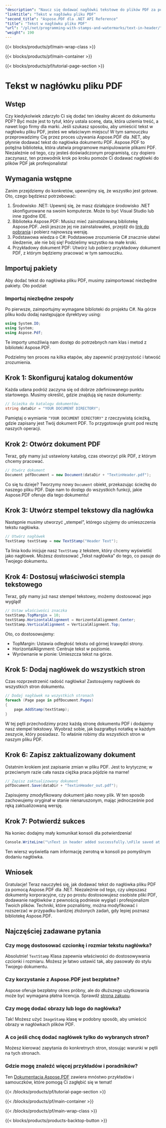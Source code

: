 ```yaml
---
"description": "Naucz się dodawać nagłówki tekstowe do plików PDF za pomocą Aspose.PDF dla .NET dzięki temu samouczkowi krok po kroku. Ulepszaj swoje dokumenty wydajnie i skutecznie."
"linktitle": "Tekst w nagłówku pliku PDF"
"second_title": "Aspose.PDF dla .NET API Reference"
"title": "Tekst w nagłówku pliku PDF"
"url": "/pl/net/programming-with-stamps-and-watermarks/text-in-header/"
"weight": 190
---
```


{{< blocks/products/pf/main-wrap-class >}}

{{< blocks/products/pf/main-container >}}

{{< blocks/products/pf/tutorial-page-section >}}

# Tekst w nagłówku pliku PDF

## Wstęp

Czy kiedykolwiek zdarzyło Ci się dodać ten idealny akcent do dokumentu PDF? Być może jest to tytuł, który ustala scenę, data, która uziemia treść, a nawet logo firmy dla marki. Jeśli szukasz sposobu, aby umieścić tekst w nagłówku pliku PDF, jesteś we właściwym miejscu! W tym samouczku przeprowadzimy Cię przez proces używania Aspose.PDF dla .NET, aby płynnie dodawać tekst do nagłówka dokumentu PDF. Aspose.PDF to potężna biblioteka, która ułatwia programowe manipulowanie plikami PDF. Niezależnie od tego, czy jesteś doświadczonym programistą, czy dopiero zaczynasz, ten przewodnik krok po kroku pomoże Ci dodawać nagłówki do plików PDF jak profesjonalista!

## Wymagania wstępne

Zanim przejdziemy do konkretów, upewnijmy się, że wszystko jest gotowe. Oto, czego będziesz potrzebować:

1. Środowisko .NET: Upewnij się, że masz działające środowisko .NET skonfigurowane na swoim komputerze. Może to być Visual Studio lub inne zgodne IDE.
2. Biblioteka Aspose.PDF: Musisz mieć zainstalowaną bibliotekę Aspose.PDF. Jeśli jeszcze jej nie zainstalowałeś, przejdź do [link do pobrania](https://releases.aspose.com/pdf/net/) i pobierz najnowszą wersję.
3. Podstawowa wiedza o C#: Podstawowe zrozumienie C# znacznie ułatwi śledzenie, ale nie bój się! Podzielimy wszystko na małe kroki.
4. Przykładowy dokument PDF: Utwórz lub pobierz przykładowy dokument PDF, z którym będziemy pracować w tym samouczku.

## Importuj pakiety

Aby dodać tekst do nagłówka pliku PDF, musimy zaimportować niezbędne pakiety. Oto podział:

### Importuj niezbędne zespoły

Po pierwsze, zaimportujmy wymagane biblioteki do projektu C#. Na górze pliku kodu dodaj następujące dyrektywy using:

```csharp
using System.IO;
using System;
using Aspose.Pdf;
```

Te importy umożliwią nam dostęp do potrzebnych nam klas i metod z biblioteki Aspose.PDF.

Podzielmy ten proces na kilka etapów, aby zapewnić przejrzystość i łatwość zrozumienia.

## Krok 1: Skonfiguruj katalog dokumentów

Każda udana podróż zaczyna się od dobrze zdefiniowanego punktu startowego. Musimy określić, gdzie znajdują się nasze dokumenty:

```csharp
// Ścieżka do katalogu dokumentów.
string dataDir = "YOUR DOCUMENT DIRECTORY";
```

Pamiętaj o wymianie `"YOUR DOCUMENT DIRECTORY"` z rzeczywistą ścieżką, gdzie zapisany jest Twój dokument PDF. To przygotowuje grunt pod resztę naszych operacji.

## Krok 2: Otwórz dokument PDF

Teraz, gdy mamy już ustawiony katalog, czas otworzyć plik PDF, z którym chcemy pracować.

```csharp
// Otwórz dokument
Document pdfDocument = new Document(dataDir + "TextinHeader.pdf");
```

Co się tu dzieje? Tworzymy nowy `Document` obiekt, przekazując ścieżkę do naszego pliku PDF. Daje nam to dostęp do wszystkich funkcji, jakie Aspose.PDF oferuje dla tego dokumentu!

## Krok 3: Utwórz stempel tekstowy dla nagłówka

Następnie musimy utworzyć „stempel”, którego użyjemy do umieszczenia tekstu nagłówka.

```csharp
// Utwórz nagłówek
TextStamp textStamp = new TextStamp("Header Text");
```

Ta linia kodu inicjuje nasz `TextStamp` z tekstem, który chcemy wyświetlić jako nagłówek. Możesz dostosować „Tekst nagłówka” do tego, co pasuje do Twojego dokumentu. 

## Krok 4: Dostosuj właściwości stempla tekstowego

Teraz, gdy mamy już nasz stempel tekstowy, możemy dostosować jego wygląd!

```csharp
// Ustaw właściwości znaczka
textStamp.TopMargin = 10;
textStamp.HorizontalAlignment = HorizontalAlignment.Center;
textStamp.VerticalAlignment = VerticalAlignment.Top;
```

Oto, co dostosowujemy:
- TopMargin: Ustawia odległość tekstu od górnej krawędzi strony.
- HorizontalAlignment: Centruje tekst w poziomie.
- Wyrównanie w pionie: Umieszcza tekst na górze.

## Krok 5: Dodaj nagłówek do wszystkich stron

Czas rozprzestrzenić radość nagłówka! Zastosujemy nagłówek do wszystkich stron dokumentu.

```csharp
// Dodaj nagłówek na wszystkich stronach
foreach (Page page in pdfDocument.Pages)
{
    page.AddStamp(textStamp);
}
```

W tej pętli przechodzimy przez każdą stronę dokumentu PDF i dodajemy nasz stempel tekstowy. Wyobraź sobie, jak bazgrałbyś notatkę w każdym zeszycie, który posiadasz. To właśnie robimy dla wszystkich stron w naszym pliku PDF.

## Krok 6: Zapisz zaktualizowany dokument

Ostatnim krokiem jest zapisanie zmian w pliku PDF. Jest to krytyczne; w przeciwnym razie cała nasza ciężka praca pójdzie na marne!

```csharp
// Zapisz zaktualizowany dokument
pdfDocument.Save(dataDir + "TextinHeader_out.pdf");
```

Zapisujemy zmodyfikowany dokument jako nowy plik. W ten sposób zachowujemy oryginał w stanie nienaruszonym, mając jednocześnie pod ręką zaktualizowaną wersję.

## Krok 7: Potwierdź sukces

Na koniec dodajmy mały komunikat konsoli dla potwierdzenia!

```csharp
Console.WriteLine("\nText in header added successfully.\nFile saved at " + dataDir);
```

Ten wiersz wyświetla nam informację zwrotną w konsoli po pomyślnym dodaniu nagłówka.

## Wniosek

Gratulacje! Teraz nauczyłeś się, jak dodawać tekst do nagłówka pliku PDF za pomocą Aspose.PDF dla .NET. Niezależnie od tego, czy ulepszasz dokumenty korporacyjne, czy po prostu dostosowujesz osobiste pliki PDF, dodawanie nagłówków z pewnością podniesie wygląd i profesjonalizm Twoich plików. Techniki, które poznaliśmy, można modyfikować i rozszerzać w przypadku bardziej złożonych zadań, gdy lepiej poznasz bibliotekę Aspose.PDF.

## Najczęściej zadawane pytania

### Czy mogę dostosować czcionkę i rozmiar tekstu nagłówka?
Absolutnie! `TextStamp` Klasa zapewnia właściwości do dostosowywania czcionki i rozmiaru. Możesz je łatwo ustawić tak, aby pasowały do stylu Twojego dokumentu.

### Czy korzystanie z Aspose.PDF jest bezpłatne?
Aspose oferuje bezpłatny okres próbny, ale do dłuższego użytkowania może być wymagana płatna licencja. Sprawdź [strona zakupu](https://purchase.aspose.com/buy).

### Czy mogę dodać obrazy lub logo do nagłówka?
Tak! Możesz użyć `ImageStamp` klasę w podobny sposób, aby umieścić obrazy w nagłówkach plików PDF.

### A co jeśli chcę dodać nagłówek tylko do wybranych stron?
Możesz kierować zapytania do konkretnych stron, stosując warunki w pętli na tych stronach.

### Gdzie mogę znaleźć więcej przykładów i poradników?
Ten [Dokumentacja Aspose.PDF](https://reference.aspose.com/pdf/net/) zawiera mnóstwo przykładów i samouczków, które pomogą Ci zagłębić się w temat!

{{< /blocks/products/pf/tutorial-page-section >}}

{{< /blocks/products/pf/main-container >}}

{{< /blocks/products/pf/main-wrap-class >}}

{{< blocks/products/products-backtop-button >}}
